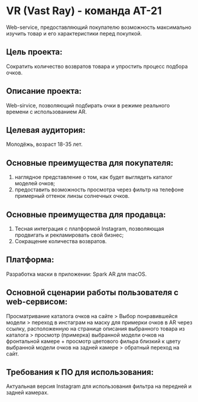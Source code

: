 # VR (Vast Ray) - команда АТ-21
Web-service, предоставляющий покупателю возможность максимально изучить товар и его характеристики перед покупкой. 

## Цель проекта:
Сократить количество возвратов товара и упростить процесс подбора очков.

## Описание проекта:
Web-sirvice, позволяющий подбирать очки в режиме реального времени с использованием AR.

## Целевая аудитория:
Молодёжь, возраст 18-35 лет.

## Основные преимущества для покупателя:
1) наглядное представление о том, как будет выглядеть каталог моделей очков;
2) предоставить возможность просмотра через фильтр на телефоне примерный оттенок линзы солнечных очков.

## Основные преимущества для продавца:
1) Тесная интеграция с платформой Instagram, позволяющая продвигать и рекламировать свой бизнес;
2) Сокращение количества возвратов.

## Платформа:
Разработка маски в приложении: Spark AR для macOS.

## Основной сценарии работы пользователя с web-сервисом:
Просматривание каталога очков на сайте > Выбор понравившейся модели > переход в инстаграм на маску для примерки очков в AR через ссылку, расположенную на странице описания выбранного товара из каталога > просмотр (примерка) выбранной модели очков на фронтальной камере + просмотр цветового фильра близкий к цвету выбранной модели очков на задней камере > обратный переход на сайт. 

## Требования к ПО для использования:
Актуальная версия Instagram для использования фильтра на передней и задней камерах. 
